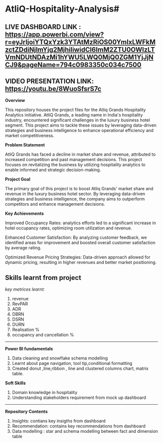 # AtliQ-Hospitality-Analysis#
LIVE DASHBOARD LINK : https://app.powerbi.com/view?r=eyJrIjoiYTQxYzk3YTAtMzRiOS00YmIxLWFkMzctZDdiNjlmYjg2MjhiIiwidCI6ImM2ZTU0OWIzLTVmNDUtNDAzMi1hYWU5LWQ0MjQ0ZGM1YjJjNCJ9&pageName=794c0983350c034c7500
---------------------------------------------------------------------------------------------------------------------------------------------------------------------------------------------------------

VIDEO PRESENTATION LINK: https://youtu.be/8WuoSfsrS7c
-----------------------------------------------------------------------------------------------------------------------------------------------------------------------------------------------------------

**Overview**

This repository houses the project files for the Atliq Grands Hospitality Analytics initiative. AtliQ Grands, a leading name in India's hospitality industry, encountered significant challenges in the luxury business hotel segment. This project aims to tackle these issues by leveraging data-driven strategies and business intelligence to enhance operational efficiency and market competitiveness.

**Problem Statement**

AtliQ Grands has faced a decline in market share and revenue, attributed to increased competition and past management decisions. This project focuses on revitalizing the business by utilizing hospitality analytics to enable informed and strategic decision-making.

**Project Goal**

The primary goal of this project is to boost Atliq Grands' market share and revenue in the luxury business hotel sector. By leveraging data-driven strategies and business intelligence, the company aims to outperform competitors and enhance management decisions.

**Key Achievements**

Improved Occupancy Rates: analytics efforts led to a significant increase in hotel occupancy rates, optimizing room utilization and revenue.

Enhanced Customer Satisfaction: By analyzing customer feedback, we identified areas for improvement and boosted overall customer satisfaction by average rating.

Optimized Revenue Pricing Strategies: Data-driven approach allowed for dynamic pricing, resulting in higher revenues and better market positioning.

**Skills learnt from project**
----------------------------------------------------------------------------------------------------------------------------------------------------------------------------------------------------------------

*key metrices learnt:*
1. revenue
2. RevPAR
3. ADR
4. DBRN
5. DSRN
6. DURN
7. Realisation %
8. occupancy and cancellation %
----------------------------------------------------------------------------------------------------------------------------------------------------------------------------------------------------------------

**Power BI fundamentals**
1. Data cleaning and snowflake schema modelling
2. Learnt about page navigation, tool tip,conditional formatting
3. Created donut ,line,ribbon , line and clustered columns chart, matrix table.

**Soft Skills**

1. Domain knowledge in hospitality
2. Understanding stakeholders requirement from mock up dashboard
--------------------------------------------------------------------------------------------------------------------------------------------------------------------------------------------------------
**Repository Contents**
1. Insights: contians key insigths from dashboard
2. Recommendation: contains key recommendations from dashboard
3. Data modelling : star and schema modelling between fact and dimension table
